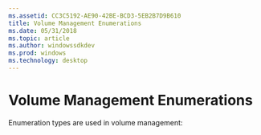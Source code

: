 ```yaml
---
ms.assetid: CC3C5192-AE90-42BE-BCD3-5EB2B7D9B610
title: Volume Management Enumerations
ms.date: 05/31/2018
ms.topic: article
ms.author: windowssdkdev
ms.prod: windows
ms.technology: desktop
---
```


# Volume Management Enumerations

Enumeration types are used in volume management:

 

 



